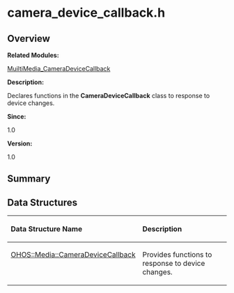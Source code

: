 # camera\_device\_callback.h<a name="ZH-CN_TOPIC_0000001054479527"></a>

## **Overview**<a name="section2025752563093524"></a>

**Related Modules:**

[MuiltiMedia\_CameraDeviceCallback](MuiltiMedia_CameraDeviceCallback.md)

**Description:**

Declares functions in the  **CameraDeviceCallback**  class to response to device changes. 

**Since:**

1.0

**Version:**

1.0

## **Summary**<a name="section438892173093524"></a>

## Data Structures<a name="nested-classes"></a>

<a name="table671497741093524"></a>
<table><thead align="left"><tr id="row807258760093524"><th class="cellrowborder" valign="top" width="50%" id="mcps1.1.3.1.1"><p id="p1742890376093524"><a name="p1742890376093524"></a><a name="p1742890376093524"></a>Data Structure Name</p>
</th>
<th class="cellrowborder" valign="top" width="50%" id="mcps1.1.3.1.2"><p id="p821167620093524"><a name="p821167620093524"></a><a name="p821167620093524"></a>Description</p>
</th>
</tr>
</thead>
<tbody><tr id="row605225179093524"><td class="cellrowborder" valign="top" width="50%" headers="mcps1.1.3.1.1 "><p id="p124204561093524"><a name="p124204561093524"></a><a name="p124204561093524"></a><a href="OHOS-Media-CameraDeviceCallback.md">OHOS::Media::CameraDeviceCallback</a></p>
</td>
<td class="cellrowborder" valign="top" width="50%" headers="mcps1.1.3.1.2 "><p id="p1587029715093524"><a name="p1587029715093524"></a><a name="p1587029715093524"></a>Provides functions to response to device changes. </p>
</td>
</tr>
</tbody>
</table>

